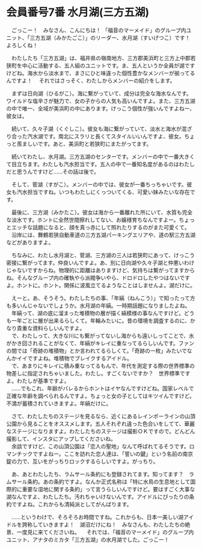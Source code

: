 # 会員番号7番 水月湖(三方五湖)
　ごっこー！　みなさん、こんにちは！
「福音のマーメイド」のグループ内ユニット、「三方五湖（みかたごこ）」のリーダー、水月湖（すいげつこ）です！　よろしくね！

　わたしたち「三方五湖」は、福井県の嶺南地方、三方郡美浜町と三方上中郡若狭町を中心に活動する、五人組のユニットです。ま、五人というか全員が湖ですけどね。海水から淡水まで、まさにひと味違った個性豊かなメンバーが揃ってるんですよ！
　それではさっそく、わたしからメンバーの紹介をします。


　まずは日向湖（ひるがこ）。海に繋がっていて、成分は完全な海水なんです。ワイルドな塩辛さが魅力で、女の子からの人気も高いんですよ。また、三方五湖の中で唯一、全域が美浜町の中にあります。けっこう個性が強いんですよねー、彼女は。

　続いて、久々子湖（くぐしこ）。彼女も海に繋がっていて、淡水と海水が混ざり合った汽水湖です。南北にスラリと長くてスタイルいいんですよ、彼女。ちょっと羨ましいです。あと、美浜町と若狭町にまたがってます。

　続いてわたし、水月湖。三方五湖のセンターです。メンバーの中で一番大きくて目立ちます。わたしも汽水担当です。五人の中で一番知名度があるのはわたしだと思うんですけど……その話は後で。

　そして、菅湖（すがこ）。メンバーの中では、彼女が一番ちっちゃいです。彼女も汽水担当ですね。いつもわたしにくっついてくる、可愛い妹みたいな存在です。

　最後に、三方湖（みかたこ）。彼女は海から一番離れた所にいて、水質も完全な淡水です。ホントに全然世間擦れしてない、お嬢様育ちなんですよー。ちょっとエッチな話題になると、顔を真っ赤にして照れたりするのがまた可愛くて。
　沿岸には、舞鶴若狭自動車道の三方五湖パーキングエリアや、道の駅三方五湖などがありますよ。

　ちなみに、わたし水月湖と、菅湖、三方湖の三人は若狭町にあって、けっこう密接に繋がってます。仲良いんですよ。あ、別に日向湖や久々子湖と仲悪いわけじゃないですからね。物理的に距離はありますけど、気持ちは繋がってますからね。そんなグループ内の確執やら派閥争いやら、ドロドロしたやつはないですよ。ホントに。ホント。関係に波風立てるようなことはしませんよ。湖だけに。


　えーと。あ、そうそう。わたしたちの事、「年縞（ねんこう）」で知ったって方も多いんじゃないでしょうか。水月湖の年縞。一時期話題になりましたよね。  
　年縞って、湖の底に溜まった堆積物の層が描く縞模様の事なんですけど。どうも一年ごとに層が出来るらしくて。年輪みたいに。昔の環境を調査するのに、かなり貴重な資料らしいんですよ。  
　で、わたしって、大きな川にも繋がってないし海からも遠いしってことで、水がかき回されることがなくて、年縞がキレイに重なってるらしいんです。ファンの間では「奇跡の堆積物」とか言われてるらしくて。「奇跡の一枚」みたいでなんかイイですよね。堆積物でブレイクするアイドル。  
　で、あまりにキレイに積み重なってるもんで、年代を測定する際の世界標準の物差しに指定されちゃいました。わたし。すごくないですか？　世界標準ですよ。わたしが基準ですよ。  
　……でもこれ、年齢がバレるからホントはイヤなんですけどね。国家レベルで正確な年齢を調べられるんですよ。ちょっと女の子としてはキツイんですけど。不満が蓄積されていきますよ。年縞だけに。

　さて、わたしたちのステージを見るなら、近くにあるレインボーラインの山頂公園から見ることをオススメします。五人それぞれ違った色合いをしてて、華麗なステージになりますよ。わたしたちのステージは撮影ＯＫですので。どんどん撮影して、インスタにアップしてくださいね。  
　余談ですけど、この山頂公園は「恋人の聖地」なんて呼ばれてるそうです。ロマンチックですよねー。ここを訪れた恋人達は、「誓いの鍵」という名前の南京錠の力で、互いをがっちりロックするらしいですよ。がっちり。

　あ、あとわたしたち、ラムサール条約にも登録されてます。知ってます？　ラムサール条約。あの条約ですよ。なんか正式名称は「特に水鳥の生息地として国際的に重要な湿地に関する条約」って言うらしいんですけど。要はすごく大事な湖なんですよ、わたしたち。汚れちゃいけないんです。アイドルにぴったりの条約ですよね。これからも清純派としてがんばります。


　……というわけで、そろそろお時間ですね。これからも、日本一美しい湖アイドルを誇称していきますよ！　湖沼だけにね！　みなさんも、わたしたちの絶景、一度見に来てくださいね。
　それでは、「福音のマーメイド」のグループ内ユニット、アナタのミカタ「三方五湖」の水月湖でした。ごっこー！